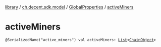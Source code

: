 [library](../../index.md) / [ch.decent.sdk.model](../index.md) / [GlobalProperties](index.md) / [activeMiners](./active-miners.md)

# activeMiners

`@SerializedName("active_miners") val activeMiners: `[`List`](https://kotlinlang.org/api/latest/jvm/stdlib/kotlin.collections/-list/index.html)`<`[`ChainObject`](../-chain-object/index.md)`>`